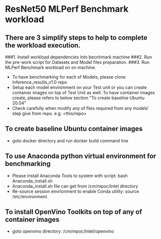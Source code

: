# ResNet50 MLPerf Benchmark workload
## There are 3 simplify steps to help to complete the workload execution.
###1. Install workload dependencies into becnhmark machine
###2. Run the pre-work script for Datasets and Model files preparation.
###3. Run MLPerf Benchmark workload on on machine. 
- To have benchmarking for each of Models, please clone Inference_results_v1.0 repo
- Setup each model environment on your Test unit or you can create container images on top of Test Unit as well. To have container images create, please refers to below section "To create baseline Ubuntu 20.04"
- Check carefully when modify any of files required from any models' step give from repo. e.g. <this/repo>

## To create baseline Ubuntu container images
- goto docker directory and run docker build command line

## To use Anaconda python virtual environment for benchmarking
- Please install Anaconda Tools to system with script: bash Anaconda_install.sh
- Anaconda_install.sh file can get from <this-repo>/cm/mpoc/Intel directory
- Re-source session envrionment to enable Conda utility: source /etc/environment.

## To install OpenVino Toolkits on top of any of container images
- goto openvino directory: <this-repo>/cm/mpoc/Intel/openvino
